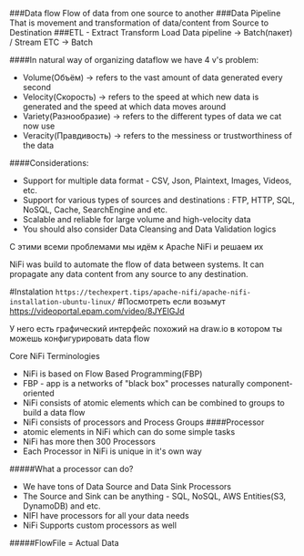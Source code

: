 ###Data flow 
Flow of data from one source to another
###Data Pipeline 
That is movement and transformation of data/content from Source to Destination
###ETL - Extract Transform Load
Data pipeline -> Batch(пакет) / Stream
ETC -> Batch

####In natural way of organizing dataflow we have 4 v's problem:
- Volume(Объём) -> refers to the vast amount of data generated every second
- Velocity(Скорость) -> refers to the speed at which new data is generated and the speed at which data moves around
- Variety(Разнообразие) -> refers to the different types of data we cat now use
- Veracity(Правдивость) -> refers to the messiness or trustworthiness of the data

####Considerations:
- Support for multiple data format - CSV, Json, Plaintext, Images, Videos, etc.
- Support for various types of sources and destinations : FTP, HTTP, SQL, NoSQL, Cache, SearchEngine and etc.
- Scalable and reliable for large volume and high-velocity data
- You should also consider Data Cleansing and Data Validation logics

C этими всеми проблемами мы идём к Apache NiFi и решаем их

NiFi was build to automate the flow of data between systems. It can propagate any data content from any source to any destination.

#Instalation 
```https://techexpert.tips/apache-nifi/apache-nifi-installation-ubuntu-linux/```
#Посмотреть если возьмут
https://videoportal.epam.com/video/8JYElGJd

У него есть графический интерфейс похожий на draw.io в котором ты можешь конфигурировать data flow

Core NiFi Terminologies
- NiFi is based on Flow Based Programming(FBP)
- FBP - app is a networks of "black box" processes naturally component-oriented
- NiFi consists of atomic elements which can be combined to groups to build a data flow
- NiFi consists of processors and Process Groups
####Processor
- atomic elements in NiFi which can do some simple tasks
- NiFi has more then 300 Processors
- Each Processor in NiFi is unique in it's own way

#####What a processor can do?
- We have tons of Data Source and Data Sink Processors
- The Source and Sink can be anything - SQL, NoSQL, AWS Entities(S3, DynamoDB) and etc.
- NIFI have processors for all your data needs
- NiFi Supports custom processors as well

#####FlowFile = Actual Data
